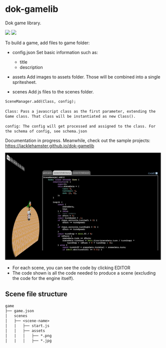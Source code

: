 # dok-gamelib
Dok game library.

![](https://github.com/jacklehamster/dok-gamelib/workflows/.github/workflows/main.yaml/badge.svg)
![](https://github.com/jacklehamster/dok-gamelib/workflows/.github/workflows/gh-pages.yml/badge.svg)



To build a game, add files to game folder:
- config.json
Set basic information such as:
	- title
	- description

- assets
Add images to assets folder. Those will be combined into a single spritesheet.

- scenes
Add js files to the scenes folder.
```
SceneManager.add(Class, config);

Class: Pass a javascript class as the first parameter, extending the Game class. That class will be instantiated as new Class().

config: The config will get processed and assigned to the class. For the schema of config, see schema.json

``` 

Documentation in progress. Meanwhile, check out the sample projects:
https://jacklehamster.github.io/dok-gamelib

![Demo Image](https://github.com/jacklehamster/dok-gamelib/raw/master/img/demo.png)

- For each scene, you can see the code by clicking EDITOR
- The code shown is all the code needed to produce a scene (excluding the code for the engine itself).

## Scene file structure

```
game
├── game.json
│   scenes
│   ├── <scene-name>
│   |   ├── start.js
│   │   ├── assets
│   |   │   ├── *.png
│   |   │   ├── *.jpg
```
